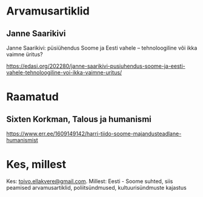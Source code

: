 
# Arvamusartiklid

## Janne Saarikivi

Janne Saarikivi: püsiühendus Soome ja Eesti vahele – tehnoloogiline või ikka vaimne üritus?

https://edasi.org/202280/janne-saarikivi-pusiuhendus-soome-ja-eesti-vahele-tehnoloogiline-voi-ikka-vaimne-uritus/

# Raamatud

## Sixten Korkman, Talous ja humanismi

https://www.err.ee/1609149142/harri-tiido-soome-majandusteadlane-humanismist


# Kes, millest

Kes: toivo.ellakvere@gmail.com. Millest: Eesti  - Soome suhted, siis peamised arvamusartiklid, poliitsündmused, kultuurisündmuste kajastus

